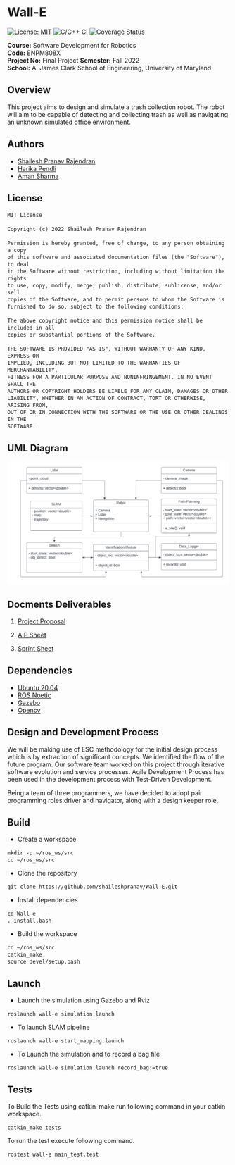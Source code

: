 # Wall-E

[![License: MIT](https://img.shields.io/badge/License-MIT-green.svg)](https://opensource.org/licenses/MIT)
[![C/C++ CI](https://github.com/shaileshpranav/Wall-E/actions/workflows/CI.yml/badge.svg)](https://github.com/shaileshpranav/Wall-E/actions/workflows/CI.yml)
[![Coverage Status](https://coveralls.io/repos/github/shaileshpranav/Wall-E/badge.svg?branch=main)](https://coveralls.io/github/shaileshpranav/Wall-E?branch=main)

**Course:** Software Development for Robotics  
**Code:** ENPM808X  
**Project No:** Final Project
**Semester:** Fall 2022  
**School:** A. James Clark School of Engineering, University of Maryland  

## Overview

This project aims to design and simulate a trash collection robot. The robot will aim to be capable of detecting and collecting trash as well as navigating an unknown simulated office environment.

## Authors
- [Shailesh Pranav Rajendran](https://github.com/shaileshpranav)
- [Harika Pendli](https://github.com/)
- [Aman Sharma](https://github.com/amancodeblast)


## License
```
MIT License

Copyright (c) 2022 Shailesh Pranav Rajendran

Permission is hereby granted, free of charge, to any person obtaining a copy
of this software and associated documentation files (the "Software"), to deal
in the Software without restriction, including without limitation the rights
to use, copy, modify, merge, publish, distribute, sublicense, and/or sell
copies of the Software, and to permit persons to whom the Software is
furnished to do so, subject to the following conditions:

The above copyright notice and this permission notice shall be included in all
copies or substantial portions of the Software.

THE SOFTWARE IS PROVIDED "AS IS", WITHOUT WARRANTY OF ANY KIND, EXPRESS OR
IMPLIED, INCLUDING BUT NOT LIMITED TO THE WARRANTIES OF MERCHANTABILITY,
FITNESS FOR A PARTICULAR PURPOSE AND NONINFRINGEMENT. IN NO EVENT SHALL THE
AUTHORS OR COPYRIGHT HOLDERS BE LIABLE FOR ANY CLAIM, DAMAGES OR OTHER
LIABILITY, WHETHER IN AN ACTION OF CONTRACT, TORT OR OTHERWISE, ARISING FROM,
OUT OF OR IN CONNECTION WITH THE SOFTWARE OR THE USE OR OTHER DEALINGS IN THE
SOFTWARE.
```


## UML Diagram
![UML Initial](UML/Initial/UML_Initial.png)

## Docments Deliverables
1. [Project Proposal](assests/Final_808X_proposal.pdf)

2. [AIP Sheet](https://docs.google.com/spreadsheets/d/1XeTO0CUpv6UCy624VYsgb07ksButBDdTZqp0TRLlJ4I/edit?usp=sharing) 

3. [Sprint Sheet](https://docs.google.com/document/d/11cLR52aRCAyYz1M3-HGVqCmaej5kUB9rt5mzMqc03yA/edit?usp=sharing)

## Dependencies
- [Ubuntu 20.04]()
- [ROS Noetic](http://wiki.ros.org/melodic/Installation/Ubuntu)
- [Gazebo](http://gazebosim.org/)
- [Opencv](https://github.com/opencv/opencv)

## Design and Development Process

We will be making use of ESC methodology for the initial design process which is by extraction of significant concepts. We identified the flow of the future program. Our software team worked on this project through iterative software evolution and service processes. Agile Development Process has been used in the development process with Test-Driven Development. 

Being a team of three programmers, we have decided to adopt pair programming roles:driver and navigator, along with a design keeper role.

## Build
- Create a workspace
```
mkdir -p ~/ros_ws/src
cd ~/ros_ws/src
```
- Clone the repository
```
git clone https://github.com/shaileshpranav/Wall-E.git
```
- Install dependencies
```
cd Wall-e
. install.bash
```
- Build the workspace
```
cd ~/ros_ws/src
catkin_make
source devel/setup.bash
```

## Launch
- Launch the simulation using Gazebo and Rviz
```
roslaunch wall-e simulation.launch
```

- To launch SLAM pipeline
```
roslaunch wall-e start_mapping.launch
```

- To Launch the simulation and to record a bag file 
```
roslaunch wall-e simulation.launch record_bag:=true
```

## Tests
To Build the Tests using catkin_make run following command in your catkin workspace.
```
catkin_make tests
```

To run the test execute following command.
```
rostest wall-e main_test.test
```
